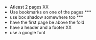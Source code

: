 * Atleast 2 pages			XX
* Use bookmarks on one of the pages		***
* use box shadow somewhere too			***
* have the first page be above the fold
* have a header and a footer XX
* use a google font